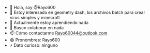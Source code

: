 - 👋 Hola, soy @Rayo600
- 👀 Estoy interesado en geometry dash, los archivos batch para crear virus simples y minecraft
- 🌱 Actualmente estoy aprendiendo nada
- 💞️ Busco colaborar en nada
- 📫 Cómo contactarme Rayo60044@outlook.com
- 😄 Pronombres: Rayo600
- ⚡ Dato curioso: ninguno

<!---
Rayo600/Rayo600 es un repositorio ✨ especial ✨ porque su `README.md` (este archivo) aparece en tu perfil de GitHub.
Puede hacer clic en el enlace Vista previa para ver los cambios.
--->
